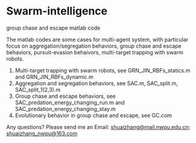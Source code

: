 # Swarm-intelligence
group chase and escape
matlab code

The matlab codes are some cases for multi-agent system, with particular focus on aggregation/segregation behaviors, group chase and escape behaviors, pursuit-evasion behaivors, multi-target trapping with swarm robots.

1. Multi-target trapping with swarm robots, see GRN_JIN_RBFs_statics.m and GRN_JIN_RBFs_dynamic.m
2. Aggregation and segregation behaviors, see SAC.m, SAC_split.m, SAC_split_1(2,3).m
3. Group chase and escape behaviors, see SAC_predation_energy_changing_run.m and SAC_predation_energy_changing_stay.m
4. Evolutionary behavior in group chase and escape, see GC.com

Any questions? Please send me an Email: shuaizhang@mail.nwpu.edu.cn; shuaizhang_nwpu@163.com
